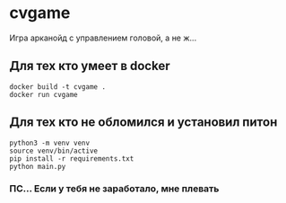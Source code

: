 # cvgame

Игра арканойд с управлением головой, а не ж...

## Для тех кто умеет в docker
```
docker build -t cvgame .
docker run cvgame
```

## Для тех кто не обломился и установил питон
```
python3 -m venv venv
source venv/bin/active
pip install -r requirements.txt
python main.py
```

### ПС... Если у тебя не заработало, мне плевать
